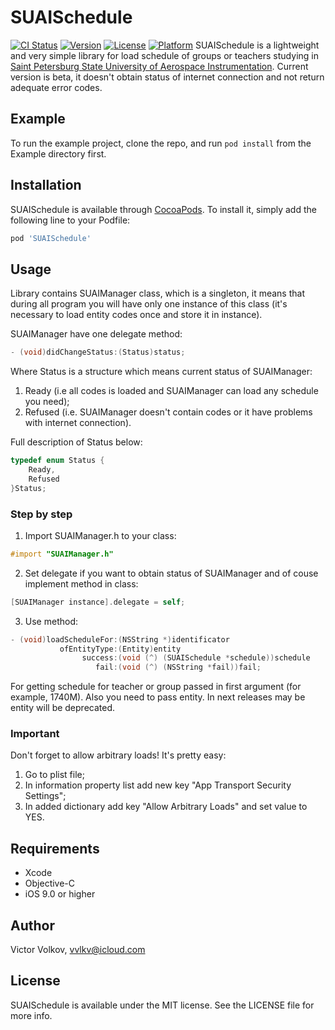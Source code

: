 # SUAISchedule

[![CI Status](https://img.shields.io/travis/vvlkv/SUAISchedule.svg?style=flat)](https://travis-ci.org/vvlkv/SUAISchedule)
[![Version](https://img.shields.io/cocoapods/v/SUAISchedule.svg?style=flat)](https://cocoapods.org/pods/SUAISchedule)
[![License](https://img.shields.io/cocoapods/l/SUAISchedule.svg?style=flat)](https://cocoapods.org/pods/SUAISchedule)
[![Platform](https://img.shields.io/cocoapods/p/SUAISchedule.svg?style=flat)](https://cocoapods.org/pods/SUAISchedule)
SUAISchedule is a lightweight and very simple library for load schedule of groups or teachers studying in [Saint Petersburg State University of Aerospace Instrumentation](http://suai.ru).
Current version is beta, it doesn't obtain status of internet connection and not return adequate error codes.

## Example
To run the example project, clone the repo, and run `pod install` from the Example directory first.

## Installation

SUAISchedule is available through [CocoaPods](https://cocoapods.org). To install
it, simply add the following line to your Podfile:

```ruby
pod 'SUAISchedule'
```
## Usage

Library contains SUAIManager class, which is a singleton, it means that during all program you will have only one instance of this class (it's necessary to load entity codes once and store it in instance).

SUAIManager have one delegate method:
```Objective-C
- (void)didChangeStatus:(Status)status;
```
Where Status is a structure which means current status of SUAIManager:
1. Ready (i.e all codes is loaded and SUAIManager can load any schedule you need);
2. Refused (i.e. SUAIManager doesn't contain codes or it have problems with internet connection).

Full description of Status below:
```Objective-C
typedef enum Status {
    Ready,
    Refused
}Status;
```
### Step by step
1. Import SUAIManager.h to your class:
```Objective-C
#import "SUAIManager.h"
```
2. Set delegate if you want to obtain status of SUAIManager and of couse implement method in class:
```Objective-C
[SUAIManager instance].delegate = self;
```
3. Use method:
```Objective-C
- (void)loadScheduleFor:(NSString *)identificator
           ofEntityType:(Entity)entity
                success:(void (^) (SUAISchedule *schedule))schedule
                   fail:(void (^) (NSString *fail))fail;
```
For getting schedule for teacher or group passed in first argument (for example, 1740M). Also you need to pass entity. In next releases may be entity will be deprecated.

### Important
Don't forget to allow arbitrary loads!
It's pretty easy:
1. Go to plist file;
2. In information property list add new key "App Transport Security Settings";
3. In added dictionary add key "Allow Arbitrary Loads" and set value to YES.
## Requirements
* Xcode
* Objective-C
* iOS 9.0 or higher

## Author

Victor Volkov, vvlkv@icloud.com

## License

SUAISchedule is available under the MIT license. See the LICENSE file for more info.
